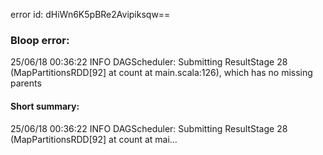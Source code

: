 error id: dHiWn6K5pBRe2Avipiksqw==
### Bloop error:

25/06/18 00:36:22 INFO DAGScheduler: Submitting ResultStage 28 (MapPartitionsRDD[92] at count at main.scala:126), which has no missing parents
#### Short summary: 

25/06/18 00:36:22 INFO DAGScheduler: Submitting ResultStage 28 (MapPartitionsRDD[92] at count at mai...